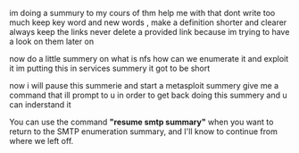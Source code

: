 im doing a summury to my cours of thm help me with that dont write too much keep key word and new words , make a definition shorter and clearer
always keep the links never delete a provided link because im trying to have a look on them later on


now do a little summery on what is nfs how can we enumerate it and exploit it im putting this in services summery it got to be short





now i will pause this summerie and start a metasploit summery give me a command that ill prompt to u in order to get back doing this summery and u can inderstand it


You can use the command **"resume smtp summary"** when you want to return to the SMTP enumeration summary, and I'll know to continue from where we left off.